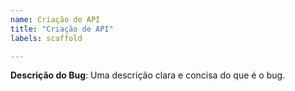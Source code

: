 ```yaml
---
name: Criação de API
title: "Criação de API"
labels: scaffold

---
```


**Descrição do Bug**:
Uma descrição clara e concisa do que é o bug.
